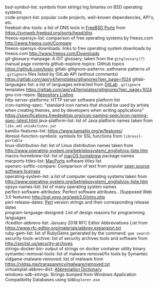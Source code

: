 bsd-symbol-list: symbols from strings'ing binaries on BSD operating systems  
code-project-list: popular code projects, well-known dependencies, API's, etc.  
freebsd-dns-tools: a list of DNS tools in [FreeBSD Ports](https://wikipedia.org/wiki/FreeBSD_Ports) from <https://svnweb.freebsd.org/ports/head/dns>  
freeos-opersys-list: comparison of free operating systems by freeos.com <http://www.freeos.com/Compare>  
freeos-opersys-downloads: links to free operating system downloads by freeos.com <http://www.freeos.com/Downloads>  
git-glossary-manpage: A GIT glossary; taken from the `gitglossary(7)` manual page contents 
github-explore-topics: GitHub topics <https://github.com/topic>
gitlab-gitignore-patterns: pathname patterns of `.gitignore` files listed by GitLab API (without comments) <https://gitlab.com/api/v4/templates/gitignores?per_page=1024>
gitlab-languages-list: a list of languages extracted from [GitLab](https://gitlab.com) `.gitignore` templates <https://gitlab.com/api/v4/templates/gitignores?per_page=1024>  
gnu-cvs-repos: [Repository Listing](http://cvs.savannah.gnu.org/viewvc)  
http-server-platforms: HTTP server software platform list  
icon-naming-spec: "standard icon names that should be used by artists when creating themes, and by developers when writing applications" <https://specifications.freedesktop.org/icon-naming-spec/icon-naming-spec-latest.html>
java-platform-list: list of Java platform names taken from `libs.xml` `unixActions.jar`  
kamilio-features-list: <https://www.kamailio.org/w/features/>  
libressl-function-symbols: symbols for SSL functions from `libressl-portable`  
linux-distribution-list: list of Linux distribution names taken from <http://www.operating-system.org/betriebssystem/_english/os-liste.htm>  
macos-homebrew-list: list of [macOS homebrew](https://brew.sh) package names  
macports-titles-list: [MacPorts](https://www.macports.org) software titles list  
opensrc-softlic-compare: Comparison of text from popular [open source software licenses](https://opensource.org/licenses)  
operating-system-list: a list of computer operating systems taken from <http://www.operating-system.org/betriebssystem/_english/os-liste.htm>  
opsys-names-list: list of many operating system names  
perfect-software-attributes: Perfect software attributes.. (Supposed Web 3.0 features) <http://pgl.yoyo.org/web3.0/intro.php>  
perl-release-dates: [Perl](https://www.perl.org) version strings and their corresponding release dates  
program-language-designed: List of design reasons for programming languages   
rfceditor-abbrevs-list: January 2018 RFC Editor Abbreviations List from <https://www.rfc-editor.org/materials/abbrev.expansion.txt>  
ruby-gem-list: list of RubyGems generated by the command: `gem search`  
security-tools-archive: list of security archives tools and software from <http://seclist.us/security-archives>  
strings-docker-bin: output of strings on docker container utility binary  
symantec-removal-tools: list of malware removal/fix tools by Symantec 
vidgame-malware-removed: list of malware from <https://vidga.me/transparency/malware/removed.txt>  
virtualsplat-abbrev-dict: [Abbreviation Dictionary](virtualsplat.com/abbrevs)  
windows-sdb-strings: Strings dumped from Windows Application Compatibility Databases using `SDBExplorer.exe`  
